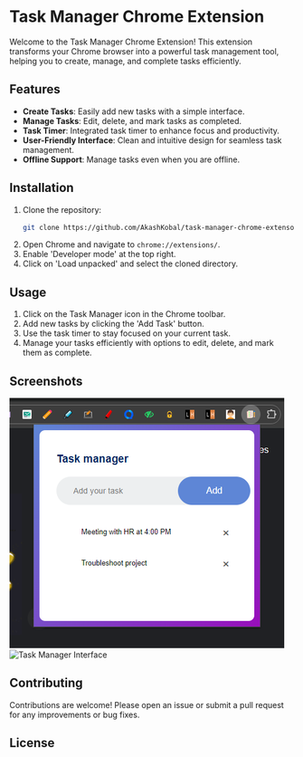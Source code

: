 # Task Manager Chrome Extension

Welcome to the Task Manager Chrome Extension! This extension transforms your Chrome browser into a powerful task management tool, helping you to create, manage, and complete tasks efficiently.

## Features

- **Create Tasks**: Easily add new tasks with a simple interface.
- **Manage Tasks**: Edit, delete, and mark tasks as completed.
- **Task Timer**: Integrated task timer to enhance focus and productivity.
- **User-Friendly Interface**: Clean and intuitive design for seamless task management.
- **Offline Support**: Manage tasks even when you are offline.

## Installation

1. Clone the repository:
    ```bash
    git clone https://github.com/AkashKobal/task-manager-chrome-extensoin.git
    ```
2. Open Chrome and navigate to `chrome://extensions/`.
3. Enable 'Developer mode' at the top right.
4. Click on 'Load unpacked' and select the cloned directory.

## Usage

1. Click on the Task Manager icon in the Chrome toolbar.
2. Add new tasks by clicking the 'Add Task' button.
3. Use the task timer to stay focused on your current task.
4. Manage your tasks efficiently with options to edit, delete, and mark them as complete.

## Screenshots

![Task Manager Interface](https://github.com/AkashKobal/task-manager-chrome-extensoin/blob/main/Screenshot%202024-08-05%20230357.png)
![Task Manager Interface](#)


## Contributing

Contributions are welcome! Please open an issue or submit a pull request for any improvements or bug fixes.

## License


